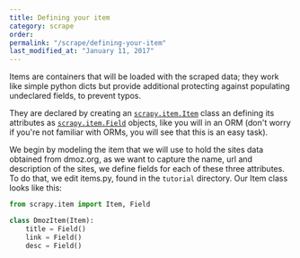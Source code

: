 ```yaml
---
title: Defining your item
category: scrape
order: 
permalink: "/scrape/defining-your-item"
last_modified_at: "January 11, 2017"
---
```


Items are containers that will be loaded with the scraped data; they work like simple python dicts but provide additional protecting against populating undeclared fields, to prevent typos.

They are declared by creating an [`scrapy.item.Item`](https://doc.scrapy.org/en/0.16/topics/items.html#scrapy.item.Item) class an defining its attributes as [`scrapy.item.Field`](https://doc.scrapy.org/en/0.16/topics/items.html#scrapy.item.Field) objects, like you will in an ORM (don't worry if you're not familiar with ORMs, you will see that this is an easy task).

We begin by modeling the item that we will use to hold the sites data obtained from dmoz.org, as we want to capture the name, url and description of the sites, we define fields for each of these three attributes. To do that, we edit items.py, found in the `tutorial` directory. Our Item class looks like this:

``` python
from scrapy.item import Item, Field

class DmozItem(Item):
	title = Field()
	link = Field()
	desc = Field()
```
